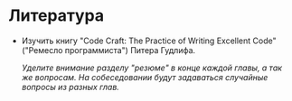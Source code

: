 # Литература

* Изучить книгу "Code Craft: The Practice of Writing Excellent Code"("Ремесло программиста") Питера Гудлифа.

  *Уделите внимание разделу "резюме" в конце каждой главы, а так же вопросам. На собеседовании будут задаваться случайные вопросы из разных глав.*
